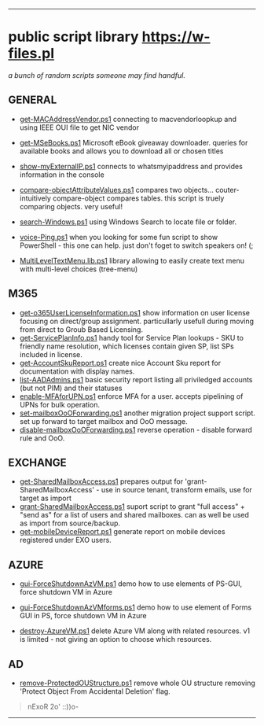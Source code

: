 **************************************************************
#  public script library https://w-files.pl

*a bunch of random scripts someone may find handful.*

## GENERAL 
  * [get-MACAddressVendor.ps1](https://github.com/nExoRek/eN-Lib/blob/master/get-MACAddressVendor.ps1) 
    connecting to macvendorloopkup and using IEEE OUI file to get NIC vendor
  
  * [get-MSeBooks.ps1](https://github.com/nExoRek/eN-Lib/blob/master/get-MSeBooks.ps1) 
    Microsoft eBook giveaway downloader. queries for available books and allows 
      you to download all or chosen titles

  * [show-myExternalIP.ps1](https://github.com/nExoRek/eN-Lib/blob/master/show-myExternalIP.ps1) 
    connects to whatsmyipaddress and provides information in the console

  * [compare-objectAttributeValues.ps1](https://github.com/nExoRek/eN-Lib/blob/master/compare-objectAttributeValues.ps1)
    compares two objects... couter-intuitively compare-object compares tables. this script is truely comparing objects. very useful!

  * [search-Windows.ps1](https://github.com/nExoRek/eN-Lib/blob/master/search-Windows.ps1)
    using Windows Search to locate file or folder.

  * [voice-Ping.ps1](https://github.com/nExoRek/eN-Lib/blob/master/voice-Ping.ps1)
    when you looking for some fun script to show PowerShell - this one can help. just don't foget to switch speakers on! (;

  * [MultiLevelTextMenu.lib.ps1](https://github.com/nExoRek/eN-Lib/blob/master/MultiLevelTextMenu.lib.ps1)
    library allowing to easily create text menu with multi-level choices (tree-menu)

## M365
  * [get-o365UserLicenseInformation.ps1](https://github.com/nExoRek/eN-Lib/blob/master/get-o365UserLicenseInformation.ps1)
    show information on user license focusing on direct/group assignment. particullarly
      usefull during moving from direct to Groub Based Licensing.
  * [get-ServicePlanInfo.ps1](https://github.com/nExoRek/eN-Lib/blob/master/get-ServicePlanInfo.ps1)
    handy tool for Service Plan lookups - SKU to friendly name resolution, which licenses contain given SP, list SPs included in license.
  * [get-AccountSkuReport.ps1](https://github.com/nExoRek/eN-Lib/blob/master/get-AccountSkuReport.ps1)
    create nice Account Sku report for documentation with display names.
  * [list-AADAdmins.ps1](https://github.com/nExoRek/eN-Lib/blob/master/list-AADAdmins.ps1)
    basic security report listing all priviledged accounts (but not PIM) and their statuses
  * [enable-MFAforUPN.ps1](https://github.com/nExoRek/eN-Lib/blob/master/enable-MFAforUPN.ps1)
    enforce MFA for a user. accepts pipelining of UPNs for bulk operation.
  * [set-mailboxOoOForwarding.ps1](https://github.com/nExoRek/eN-Lib/blob/master/set-mailboxOoOForwarding.ps1)
    another migration project support script. set up forward to target mailbox and OoO message. 
  * [disable-mailboxOoOForwarding.ps1](https://github.com/nExoRek/eN-Lib/blob/master/disable-mailboxOoOForwarding.ps1)
    reverse operation - disable forward rule and OoO.

## EXCHANGE
  * [get-SharedMailboxAccess.ps1](https://github.com/nExoRek/eN-Lib/blob/master/Get-SharedMailboxAccess.ps1) 
    prepares output for 'grant-SharedMailboxAccess' - use in source tenant, transform emails, use for target as import
  * [grant-SharedMailboxAccess.ps1](https://github.com/nExoRek/eN-Lib/blob/master/grant-SharedMailboxAccess.ps1) 
    suport script to grant "full access" + "send as" for a list of users and shared mailboxes. can as well be used as 
    import from source/backup.
  * [get-mobileDeviceReport.ps1](https://github.com/nExoRek/eN-Lib/blob/master/get-mobileDeviceReport.ps1)
    generate report on mobile devices registered under EXO users.

## AZURE
  * [gui-ForceShutdownAzVM.ps1](https://github.com/nExoRek/eN-Lib/blob/master/gui-ForceShutdownAzVM.ps1)
    demo how to use elements of PS-GUI, force shutdown VM in Azure

  * [gui-ForceShutdownAzVMforms.ps1](https://github.com/nExoRek/eN-Lib/blob/master/gui-ForceShutdownAzVMforms.ps1)
    demo how to use element of Forms GUI in PS, force shutdown VM in Azure

  * [destroy-AzureVM.ps1](https://github.com/nExoRek/eN-Lib/blob/master/destroy-AzureVM.ps1)
    delete Azure VM along with related resources. v1 is limited - not giving an option to choose which resources. 

## AD
  * [remove-ProtectedOUStructure.ps1](https://github.com/nExoRek/eN-Lib/blob/master/remove-ProtectedOUStructure.ps1)
    remove whole OU structure removing 'Protect Object From Accidental Deletion' flag.
    
> nExoR 2o' ::))o-
  
**************************************************************
